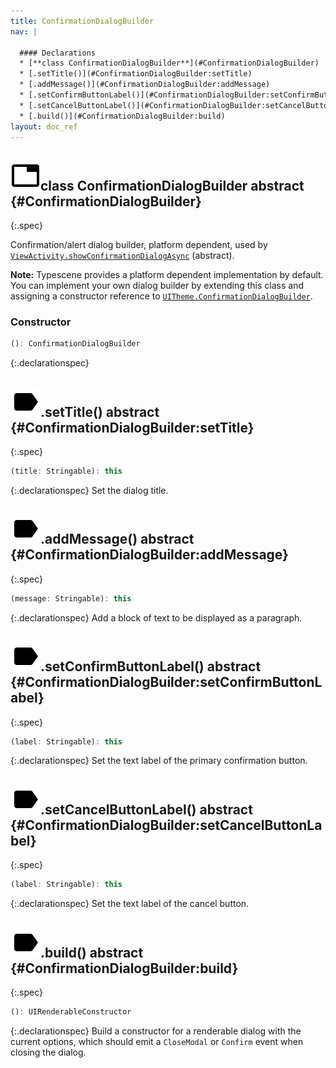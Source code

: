 ```yaml
---
title: ConfirmationDialogBuilder
nav: |

  #### Declarations
  * [**class ConfirmationDialogBuilder**](#ConfirmationDialogBuilder)
  * [.setTitle()](#ConfirmationDialogBuilder:setTitle)
  * [.addMessage()](#ConfirmationDialogBuilder:addMessage)
  * [.setConfirmButtonLabel()](#ConfirmationDialogBuilder:setConfirmButtonLabel)
  * [.setCancelButtonLabel()](#ConfirmationDialogBuilder:setCancelButtonLabel)
  * [.build()](#ConfirmationDialogBuilder:build)
layout: doc_ref
---
```


## ![](/assets/icons/spec-class.svg)class ConfirmationDialogBuilder <span class="spec_tag">abstract</span> {#ConfirmationDialogBuilder}
{:.spec}

Confirmation/alert dialog builder, platform dependent, used by [`ViewActivity.showConfirmationDialogAsync`](./ViewActivity#ViewActivity:showConfirmationDialogAsync) (abstract).

**Note:** Typescene provides a platform dependent implementation by default. You can implement your own dialog builder by extending this class and assigning a constructor reference to [`UITheme.ConfirmationDialogBuilder`](./UITheme#UITheme:ConfirmationDialogBuilder).

### Constructor
```typescript
(): ConfirmationDialogBuilder
```
{:.declarationspec}



## ![](/assets/icons/spec-method.svg).setTitle() <span class="spec_tag">abstract</span> {#ConfirmationDialogBuilder:setTitle}
{:.spec}

```typescript
(title: Stringable): this
```
{:.declarationspec}
Set the dialog title.



## ![](/assets/icons/spec-method.svg).addMessage() <span class="spec_tag">abstract</span> {#ConfirmationDialogBuilder:addMessage}
{:.spec}

```typescript
(message: Stringable): this
```
{:.declarationspec}
Add a block of text to be displayed as a paragraph.



## ![](/assets/icons/spec-method.svg).setConfirmButtonLabel() <span class="spec_tag">abstract</span> {#ConfirmationDialogBuilder:setConfirmButtonLabel}
{:.spec}

```typescript
(label: Stringable): this
```
{:.declarationspec}
Set the text label of the primary confirmation button.



## ![](/assets/icons/spec-method.svg).setCancelButtonLabel() <span class="spec_tag">abstract</span> {#ConfirmationDialogBuilder:setCancelButtonLabel}
{:.spec}

```typescript
(label: Stringable): this
```
{:.declarationspec}
Set the text label of the cancel button.



## ![](/assets/icons/spec-method.svg).build() <span class="spec_tag">abstract</span> {#ConfirmationDialogBuilder:build}
{:.spec}

```typescript
(): UIRenderableConstructor
```
{:.declarationspec}
Build a constructor for a renderable dialog with the current options, which should emit a `CloseModal` or `Confirm` event when closing the dialog.

